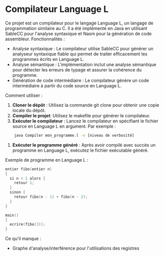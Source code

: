 # Compilateur Language L

Ce projet est un compilateur pour le langage Language L, un langage de programmation similaire au C. Il a été implémenté en Java en utilisant SableCC pour l'analyse syntaxique et Nasm pour la génération de code assembleur. 
Fonctionnalités :
  - Analyse syntaxique : Le compilateur utilise SableCC pour générer un analyseur syntaxique fiable qui permet de traiter efficacement les programmes écrits en Language L.
  - Analyse sémantique : L'implémentation inclut une analyse sémantique pour détecter les erreurs de typage et assurer la cohérence du programme.
  - Génération de code intermédiaire : Le compilateur génère un code intermédiaire à partir du code source en Language L.

Comment utiliser : 

  1. **Cloner le dépôt** : Utilisez la commande git clone pour obtenir une copie locale du dépôt.
  2. **Compiler le projet**: Utilisez le makefile pour générer le compilateur.
  3. **Exécuter le compilateur** : Lancez le compilateur en spécifiant le fichier source en Language L en argument. Par exemple :
```bash
    java Compiler mon_programme.l -v [niveau de verbosité]
```
  1. **Exécuter le programme généré** : Après avoir compilé avec succès un programme en Language L, exécutez le fichier exécutable généré.

Exemple de programme en Language L : 
```C
entier fibo(entier n)
{
  si n < 2 alors {
    retour 1;
  }
  sinon {
    retour fibo(n - 1) + fibo(n - 2);
  }
}

main()
{
  ecrire(fibo(3));
}
```

Ce qu'il manque : 
  - Graphe d'analyse/interférence pour l'utilisations des registres